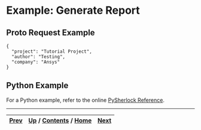 # Example: Generate Report

## Proto Request Example

    
    
    {
      "project": "Tutorial Project",
      "author": "Testing",
      "company": "Ansys"
    }

## Python Example

For a Python example, refer to the online [PySherlock
Reference](https://sherlock.docs.pyansys.com/version/stable/api/index.md).

* * *

[Prev](ch01s09s07s02.md) | [Up](ch01s09s07.md) / [Contents](index.md) / [Home](../../index.htm)|  [Next](ch01s09s08.md)  
---|---|---

